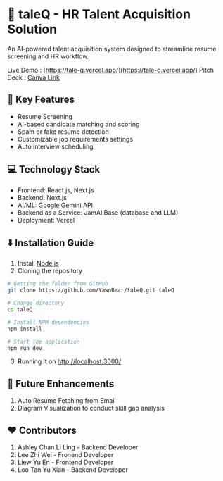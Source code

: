 # :bust_in_silhouette: taleQ - HR Talent Acquisition Solution

An AI-powered talent acquisition system designed to streamline resume screening and HR workflow. 

Live Demo : [https://tale-q.vercel.app/](https://tale-q.vercel.app/)
Pitch Deck : [Canva Link](https://www.canva.com/design/DAGpQgnSrfo/Ih9zFruhFN4frKHplQKx4A/view?utm_content=DAGpQgnSrfo&utm_campaign=designshare&utm_medium=link2&utm_source=uniquelinks&utlId=h02ae9e458e)

## :pushpin: Key Features 
- Resume Screening
- AI-based candidate matching and scoring
- Spam or fake resume detection
- Customizable job requirements settings
- Auto interview scheduling

## :computer: Technology Stack 
- Frontend: React.js, Next.js 
- Backend: Next.js
- AI/ML: Google Gemini API
- Backend as a Service: JamAI Base (database and LLM)
- Deployment: Vercel

## :arrow_down: Installation Guide 
1. Install [Node.js](https://nodejs.org/en/download)
2. Cloning the repository
``` bash
# Getting the folder from GitHub 
git clone https://github.com/YawnBear/taleQ.git taleQ

# Change directory 
cd taleQ

# Install NPM dependencies
npm install

# Start the application
npm run dev
```
3. Running it on [http://localhost:3000/](http://localhost:3000/)

## :memo: Future Enhancements 
1. Auto Resume Fetching from Email
2. Diagram Visualization to conduct skill gap analysis

## :heart: Contributors 
1. Ashley Chan Li Ling - Backend Developer 
2. Lee Zhi Wei - Fronend Developer 
3. Liew Yu En - Frontend Developer
4. Loo Tan Yu Xian - Backend Developer
